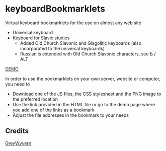 # keyboardBookmarklets
Virtual keyboard bookmarklets for the use on almost any web site
 - Universal keyboard
 - Keyboard for Slavic studies
   - Added Old Church Slavonic and Glagolitic keyboards (also incorporated to the universal keyboards)
   - Russian is extended with Old Church Slavonic characters, see Ѣ / ALT

[DEMO](https://languagebookmarklet.de/keyboard/test.html)

In order to use the  bookmarklets on your own server, website or computer, you need to
 - Download one of the JS files, the CSS stylesheet and the PNG image to the preferred location
 - Use the link provided in the HTML file or go to the demo page where you add one of the links as a bookmark
 - Adjust the file addresses in the bookmark to your needs

Credits
-------

[GreyWyvern](http://www.greywyvern.com/code/javascript/keyboard)
